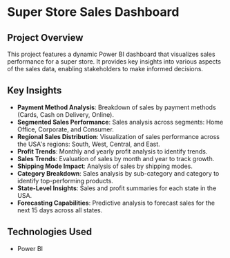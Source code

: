 # Super Store Sales Dashboard

## Project Overview
This project features a dynamic Power BI dashboard that visualizes sales performance for a super store. It provides key insights into various aspects of the sales data, enabling stakeholders to make informed decisions.

## Key Insights

- **Payment Method Analysis**: Breakdown of sales by payment methods (Cards, Cash on Delivery, Online).
- **Segmented Sales Performance**: Sales analysis across segments: Home Office, Corporate, and Consumer.
- **Regional Sales Distribution**: Visualization of sales performance across the USA's regions: South, West, Central, and East.
- **Profit Trends**: Monthly and yearly profit analysis to identify trends.
- **Sales Trends**: Evaluation of sales by month and year to track growth.
- **Shipping Mode Impact**: Analysis of sales by shipping modes.
- **Category Breakdown**: Sales analysis by sub-category and category to identify top-performing products.
- **State-Level Insights**: Sales and profit summaries for each state in the USA.
- **Forecasting Capabilities**: Predictive analysis to forecast sales for the next 15 days across all states.

## Technologies Used
- Power BI
